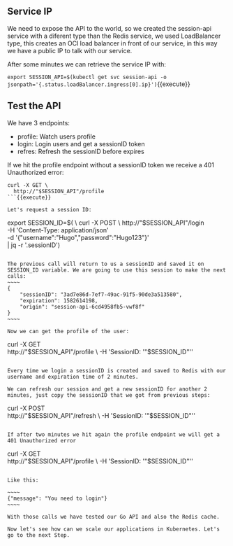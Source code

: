 ## Service IP

We need to expose the API to the world, so we created the session-api service with a diferent type than the Redis service, we used LoadBalancer type, 
this creates an OCI load balancer in front of our service, in this way we have a public IP to talk with our service.

After some minutes we can retrieve the service IP with:

`export SESSION_API=$(kubectl get svc session-api -o jsonpath='{.status.loadBalancer.ingress[0].ip}')`{{execute}}

## Test the API

We have 3 endpoints:
- profile: Watch users profile
- login: Login users and get a sessionID token
- refres: Refresh the sessionID before expires

If we hit the profile endpoint without a sessionID token we receive a 401 Unauthorized error:

```
curl -X GET \
  http://"$SESSION_API"/profile
```{{execute}}

Let's request a session ID:
```
export SESSION_ID=$( \
  curl -X POST \
  http://"$SESSION_API"/login \
  -H 'Content-Type: application/json' \
  -d '{"username":"Hugo","password":"Hugo123"}' \
  | jq -r '.sessionID')
```{{execute}}

The previous call will return to us a sessionID and saved it on SESSION_ID variable. We are going to use this session to make the next calls:
~~~~
{
    "sessionID": "3ad7e86d-7ef7-49ac-91f5-90de3a513580",
    "expiration": 1582614198,
    "origin": "session-api-6cd4958fb5-vwf8f"
}
~~~~

Now we can get the profile of the user:
```
curl -X GET \
  http://"$SESSION_API"/profile \
  -H 'SessionID: '"$SESSION_ID"''
```{{execute}}

Every time we login a sessionID is created and saved to Redis with our username and expiration time of 2 minutes.

We can refresh our session and get a new sessionID for another 2 minutes, just copy the sessionID that we got from previous steps:
```
curl -X POST \
  http://"$SESSION_API"/refresh \
  -H 'SessionID: '"$SESSION_ID"''
```{{execute}}

If after two minutes we hit again the profile endpoint we will get a 401 Unauthorized error
```
curl -X GET \
  http://"$SESSION_API"/profile \
  -H 'SessionID: '"$SESSION_ID"''
```{{execute}}

Like this:

~~~~
{"message": "You need to login"}
~~~~

With those calls we have tested our Go API and also the Redis cache.

Now let's see how can we scale our applications in Kubernetes. Let's go to the next Step.